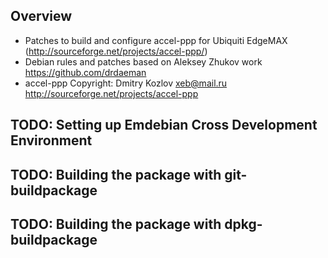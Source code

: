Overview
--------

- Patches to build and configure accel-ppp for Ubiquiti EdgeMAX (http://sourceforge.net/projects/accel-ppp/)
- Debian rules and patches based on Aleksey Zhukov work https://github.com/drdaeman
- accel-ppp Copyright: Dmitry Kozlov <xeb@mail.ru>  http://sourceforge.net/projects/accel-ppp

TODO: Setting up Emdebian Cross Development Environment
-------------------------------------------------------

TODO: Building the package with git-buildpackage
------------------------------------------------

TODO: Building the package with dpkg-buildpackage
-------------------------------------------------
